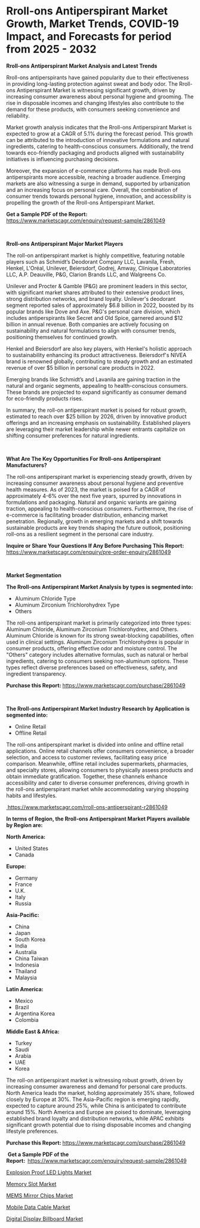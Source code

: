 <p><h1>Rroll-ons Antiperspirant Market Growth, Market Trends, COVID-19 Impact, and Forecasts for period from 2025 - 2032</h1></p><p><strong>Rroll-ons Antiperspirant Market Analysis and Latest Trends</strong></p>
<p><p>Rroll-ons antiperspirants have gained popularity due to their effectiveness in providing long-lasting protection against sweat and body odor. The Rroll-ons Antiperspirant Market is witnessing significant growth, driven by increasing consumer awareness about personal hygiene and grooming. The rise in disposable incomes and changing lifestyles also contribute to the demand for these products, with consumers seeking convenience and reliability.</p><p>Market growth analysis indicates that the Rroll-ons Antiperspirant Market is expected to grow at a CAGR of 5.1% during the forecast period. This growth can be attributed to the introduction of innovative formulations and natural ingredients, catering to health-conscious consumers. Additionally, the trend towards eco-friendly packaging and products aligned with sustainability initiatives is influencing purchasing decisions.</p><p>Moreover, the expansion of e-commerce platforms has made Rroll-ons antiperspirants more accessible, reaching a broader audience. Emerging markets are also witnessing a surge in demand, supported by urbanization and an increasing focus on personal care. Overall, the combination of consumer trends towards personal hygiene, innovation, and accessibility is propelling the growth of the Rroll-ons Antiperspirant Market.</p></p>
<p><strong>Get a Sample PDF of the Report:&nbsp;</strong> <a href="https://www.marketscagr.com/enquiry/request-sample/2861049?utm_campaign=2955&utm_medium=2&utm_source=Github&utm_content=ia&utm_term=12032025&utm_id=rroll-ons-antiperspirant">https://www.marketscagr.com/enquiry/request-sample/2861049</a></p>
<p>&nbsp;</p>
<p><strong>Rroll-ons Antiperspirant Major Market Players</strong></p>
<p><p>The roll-on antiperspirant market is highly competitive, featuring notable players such as Schmidt’s Deodorant Company LLC, Lavanila, Fresh, Henkel, L'Oréal, Unilever, Beiersdorf, Godrej, Amway, Clinique Laboratories LLC, A.P. Deauville, P&G, Clarion Brands LLC, and Walgreens Co. </p><p>Unilever and Procter & Gamble (P&G) are prominent leaders in this sector, with significant market shares attributed to their extensive product lines, strong distribution networks, and brand loyalty. Unilever's deodorant segment reported sales of approximately $6.8 billion in 2022, boosted by its popular brands like Dove and Axe. P&G's personal care division, which includes antiperspirants like Secret and Old Spice, garnered around $12 billion in annual revenue. Both companies are actively focusing on sustainability and natural formulations to align with consumer trends, positioning themselves for continued growth.</p><p>Henkel and Beiersdorf are also key players, with Henkel's holistic approach to sustainability enhancing its product attractiveness. Beiersdorf's NIVEA brand is renowned globally, contributing to steady growth and an estimated revenue of over $5 billion in personal care products in 2022.</p><p>Emerging brands like Schmidt’s and Lavanila are gaining traction in the natural and organic segments, appealing to health-conscious consumers. These brands are projected to expand significantly as consumer demand for eco-friendly products rises.</p><p>In summary, the roll-on antiperspirant market is poised for robust growth, estimated to reach over $25 billion by 2026, driven by innovative product offerings and an increasing emphasis on sustainability. Established players are leveraging their market leadership while newer entrants capitalize on shifting consumer preferences for natural ingredients.</p></p>
<p>&nbsp;</p>
<p><strong>What Are The Key Opportunities For Rroll-ons Antiperspirant Manufacturers?</strong></p>
<p><p>The roll-ons antiperspirant market is experiencing steady growth, driven by increasing consumer awareness about personal hygiene and preventive health measures. As of 2023, the market is poised for a CAGR of approximately 4-6% over the next five years, spurred by innovations in formulations and packaging. Natural and organic variants are gaining traction, appealing to health-conscious consumers. Furthermore, the rise of e-commerce is facilitating broader distribution, enhancing market penetration. Regionally, growth in emerging markets and a shift towards sustainable products are key trends shaping the future outlook, positioning roll-ons as a resilient segment in the personal care industry.</p></p>
<p><strong>Inquire or Share Your Questions If Any Before Purchasing This Report:</strong> <a href="https://www.marketscagr.com/enquiry/pre-order-enquiry/2861049?utm_campaign=2955&utm_medium=2&utm_source=Github&utm_content=ia&utm_term=12032025&utm_id=rroll-ons-antiperspirant">https://www.marketscagr.com/enquiry/pre-order-enquiry/2861049</a></p>
<p>&nbsp;</p>
<p><strong>Market Segmentation</strong></p>
<p><strong>The Rroll-ons Antiperspirant Market Analysis by types is segmented into:</strong></p>
<p><ul><li>Aluminum Chloride Type</li><li>Aluminum Zirconium Trichlorohydrex Type</li><li>Others</li></ul></p>
<p><p>The roll-ons antiperspirant market is primarily categorized into three types: Aluminum Chloride, Aluminum Zirconium Trichlorohydrex, and Others. Aluminum Chloride is known for its strong sweat-blocking capabilities, often used in clinical settings. Aluminum Zirconium Trichlorohydrex is popular in consumer products, offering effective odor and moisture control. The "Others" category includes alternative formulas, such as natural or herbal ingredients, catering to consumers seeking non-aluminum options. These types reflect diverse preferences based on effectiveness, safety, and ingredient transparency.</p></p>
<p><strong>Purchase this Report:&nbsp;</strong><a href="https://www.marketscagr.com/purchase/2861049?utm_campaign=2955&utm_medium=2&utm_source=Github&utm_content=ia&utm_term=12032025&utm_id=rroll-ons-antiperspirant">https://www.marketscagr.com/purchase/2861049</a></p>
<p>&nbsp;</p>
<p><strong>The Rroll-ons Antiperspirant Market Industry Research by Application is segmented into:</strong></p>
<p><ul><li>Online Retail</li><li>Offline Retail</li></ul></p>
<p><p>The roll-ons antiperspirant market is divided into online and offline retail applications. Online retail channels offer consumers convenience, a broader selection, and access to customer reviews, facilitating easy price comparison. Meanwhile, offline retail includes supermarkets, pharmacies, and specialty stores, allowing consumers to physically assess products and obtain immediate gratification. Together, these channels enhance accessibility and cater to diverse consumer preferences, driving growth in the roll-ons antiperspirant market while accommodating varying shopping habits and lifestyles.</p></p>
<p><a href="https://www.marketscagr.com/rroll-ons-antiperspirant-r2861049?utm_campaign=2955&utm_medium=2&utm_source=Github&utm_content=ia&utm_term=12032025&utm_id=rroll-ons-antiperspirant">&nbsp;https://www.marketscagr.com/rroll-ons-antiperspirant-r2861049</a></p>
<p><strong>In terms of Region, the Rroll-ons Antiperspirant Market Players available by Region are:</strong></p>
<p>
    <p> <strong> North America: </strong>
        <ul>
            <li>United States</li>
            <li>Canada</li>
        </ul>
        </p> 
    <p> <strong> Europe: </strong>
        <ul>
            <li>Germany</li>
            <li>France</li>
            <li>U.K.</li>
            <li>Italy</li>
            <li>Russia</li>
        </ul>
        </p> 
    <p> <strong> Asia-Pacific: </strong>
        <ul>
            <li>China</li>
            <li>Japan</li>
            <li>South Korea</li>
            <li>India</li>
            <li>Australia</li>
            <li>China Taiwan</li>
            <li>Indonesia</li>
            <li>Thailand</li>
            <li>Malaysia</li>
        </ul>
        </p> 
    <p> <strong> Latin America: </strong>
        <ul>
            <li>Mexico</li>
            <li>Brazil</li>
            <li>Argentina Korea</li>
            <li>Colombia</li>
        </ul>
        </p> 
    <p> <strong> Middle East & Africa: </strong>
        <ul>
            <li>Turkey</li>
            <li>Saudi</li>
            <li>Arabia</li>
            <li>UAE</li>
            <li>Korea</li>
        </ul>
    </p>
    </p>
<p><p>The roll-on antiperspirant market is witnessing robust growth, driven by increasing consumer awareness and demand for personal care products. North America leads the market, holding approximately 35% share, followed closely by Europe at 30%. The Asia-Pacific region is emerging rapidly, expected to capture around 25%, while China is anticipated to contribute around 15%. North America and Europe are poised to dominate, leveraging established brand loyalty and distribution networks, while APAC exhibits significant growth potential due to rising disposable incomes and changing lifestyle preferences.</p></p>
<p><strong>Purchase this Report: </strong><a href="https://www.marketscagr.com/purchase/2861049?utm_campaign=2955&utm_medium=2&utm_source=Github&utm_content=ia&utm_term=12032025&utm_id=rroll-ons-antiperspirant">https://www.marketscagr.com/purchase/2861049</a></p>
<p>&nbsp;<strong>Get a Sample PDF of the Report:&nbsp;&nbsp;</strong><a href="https://www.marketscagr.com/enquiry/request-sample/2861049?utm_campaign=2955&utm_medium=2&utm_source=Github&utm_content=ia&utm_term=12032025&utm_id=rroll-ons-antiperspirant">https://www.marketscagr.com/enquiry/request-sample/2861049</a></p>
<p><strong></strong></p>
<p><p><a href="https://www.linkedin.com/pulse/explosion-proof-led-lights-market-study-strategies-leading-id93c?utm_campaign=2955&utm_medium=2&utm_source=Github&utm_content=ia&utm_term=12032025&utm_id=rroll-ons-antiperspirant">Explosion Proof LED Lights Market</a></p><p><a href="https://www.linkedin.com/pulse/81-growth-expected-memory-slot-market-between-2025-2032-sorra-deep-pcdzf?utm_campaign=2955&utm_medium=2&utm_source=Github&utm_content=ia&utm_term=12032025&utm_id=rroll-ons-antiperspirant">Memory Slot Market</a></p><p><a href="https://www.linkedin.com/pulse/mems-mirror-chips-market-analysis-identifying-key-issues-1oryc?utm_campaign=2955&utm_medium=2&utm_source=Github&utm_content=ia&utm_term=12032025&utm_id=rroll-ons-antiperspirant">MEMS Mirror Chips Market</a></p><p><a href="https://www.linkedin.com/pulse/detailed-insights-competitive-landscape-mobile-data-cable-8gt2c?utm_campaign=2955&utm_medium=2&utm_source=Github&utm_content=ia&utm_term=12032025&utm_id=rroll-ons-antiperspirant">Mobile Data Cable Market</a></p><p><a href="https://www.linkedin.com/pulse/digital-display-billboard-industry-report-examines-recent-innovations-23tmf?utm_campaign=2955&utm_medium=2&utm_source=Github&utm_content=ia&utm_term=12032025&utm_id=rroll-ons-antiperspirant">Digital Display Billboard Market</a></p></p>